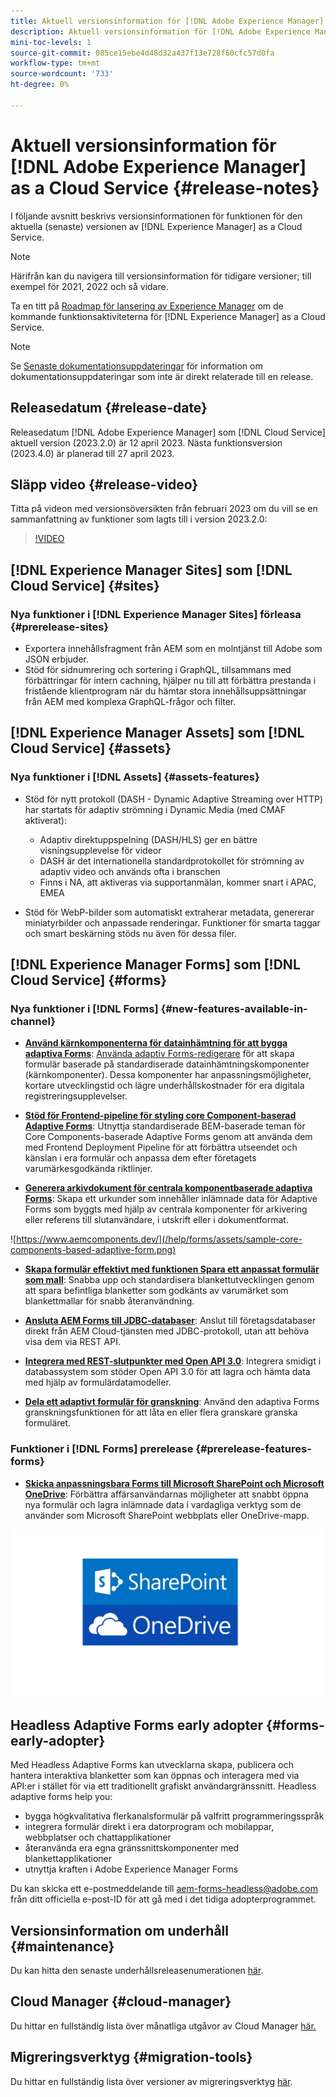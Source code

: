 ```yaml
---
title: Aktuell versionsinformation för [!DNL Adobe Experience Manager] as a Cloud Service.
description: Aktuell versionsinformation för [!DNL Adobe Experience Manager] as a Cloud Service.
mini-toc-levels: 1
source-git-commit: 085ce15ebe4d48d32a437f13e728f60cfc57d0fa
workflow-type: tm+mt
source-wordcount: '733'
ht-degree: 0%

---
```



# Aktuell versionsinformation för [!DNL Adobe Experience Manager] as a Cloud Service {#release-notes}

I följande avsnitt beskrivs versionsinformationen för funktionen för den aktuella (senaste) versionen av [!DNL Experience Manager] as a Cloud Service.

>[!NOTE]
>
>Härifrån kan du navigera till versionsinformation för tidigare versioner; till exempel för 2021, 2022 och så vidare.
>
>Ta en titt på [Roadmap för lansering av Experience Manager](https://experienceleague.adobe.com/docs/experience-manager-release-information/aem-release-updates/update-releases-roadmap.html) om de kommande funktionsaktiviteterna för [!DNL Experience Manager] as a Cloud Service.

>[!NOTE]
>
>Se [Senaste dokumentationsuppdateringar](https://experienceleague.adobe.com/docs/experience-manager-release-information/aem-release-updates/doc-updates/documentation-updates.html) för information om dokumentationsuppdateringar som inte är direkt relaterade till en release.

## Releasedatum {#release-date}

Releasedatum [!DNL Adobe Experience Manager] som [!DNL Cloud Service] aktuell version (2023.2.0) är 12 april 2023. Nästa funktionsversion (2023.4.0) är planerad till 27 april 2023.

## Släpp video {#release-video}

Titta på videon med versionsöversikten från februari 2023 om du vill se en sammanfattning av funktioner som lagts till i version 2023.2.0:

>[!VIDEO](https://video.tv.adobe.com/v/3416885/?quality=12)

## [!DNL Experience Manager Sites] som [!DNL Cloud Service] {#sites}

### Nya funktioner i [!DNL Experience Manager Sites] förleasa {#prerelease-sites}

* Exportera innehållsfragment från AEM som en molntjänst till Adobe som JSON erbjuder.
* Stöd för sidnumrering och sortering i GraphQL, tillsammans med förbättringar för intern cachning, hjälper nu till att förbättra prestanda i fristående klientprogram när du hämtar stora innehållsuppsättningar från AEM med komplexa GraphQL-frågor och filter.

## [!DNL Experience Manager Assets] som [!DNL Cloud Service] {#assets}

### Nya funktioner i [!DNL Assets] {#assets-features}

* Stöd för nytt protokoll (DASH - Dynamic Adaptive Streaming over HTTP) har startats för adaptiv strömning i Dynamic Media (med CMAF aktiverat):
   * Adaptiv direktuppspelning (DASH/HLS) ger en bättre visningsupplevelse för videor
   * DASH är det internationella standardprotokollet för strömning av adaptiv video och används ofta i branschen
   * Finns i NA, att aktiveras via supportanmälan, kommer snart i APAC, EMEA

* Stöd för WebP-bilder som automatiskt extraherar metadata, genererar miniatyrbilder och anpassade renderingar. Funktioner för smarta taggar och smart beskärning stöds nu även för dessa filer.

## [!DNL Experience Manager Forms] som [!DNL Cloud Service] {#forms}

### Nya funktioner i [!DNL Forms] {#new-features-available-in-channel}

* **[Använd kärnkomponenterna för datainhämtning för att bygga adaptiva Forms](https://experienceleague.adobe.com/docs/experience-manager-core-components/using/adaptive-forms/introduction.html?lang=en)**: [Använda adaptiv Forms-redigerare](/help/forms/creating-adaptive-form-core-components.md) för att skapa formulär baserade på standardiserade datainhämtningskomponenter (kärnkomponenter). Dessa komponenter har anpassningsmöjligheter, kortare utvecklingstid och lägre underhållskostnader för era digitala registreringsupplevelser.

* **[Stöd för Frontend-pipeline för styling core Component-baserad Adaptive Forms](/help/forms/using-themes-in-core-components.md)**: Utnyttja standardiserade BEM-baserade teman för Core Components-baserade Adaptive Forms genom att använda dem med Frontend Deployment Pipeline för att förbättra utseendet och känslan i era formulär och anpassa dem efter företagets varumärkesgodkända riktlinjer.

* **[Generera arkivdokument för centrala komponentbaserade adaptiva Forms](/help/forms/generate-document-of-record-core-components.md)**: Skapa ett urkunder som innehåller inlämnade data för Adaptive Forms som byggts med hjälp av centrala komponenter för arkivering eller referens till slutanvändare, i utskrift eller i dokumentformat.

![https://www.aemcomponents.dev/](/help/forms/assets/sample-core-components-based-adaptive-form.png)

* **[Skapa formulär effektivt med funktionen Spara ett anpassat formulär som mall](/help/forms/template-editor.md#save-an-adaptive-form-as-template-saving-adaptive-form-as-template)**: Snabba upp och standardisera blankettutvecklingen genom att spara befintliga blanketter som godkänts av varumärket som blankettmallar för snabb återanvändning.

* **[Ansluta AEM Forms till JDBC-databaser](/help/forms/configure-data-sources.md#configure-relational-database-configure-relational-database)**: Anslut till företagsdatabaser direkt från AEM Cloud-tjänsten med JDBC-protokoll, utan att behöva visa dem via REST API.

* **[Integrera med REST-slutpunkter med Open API 3.0](/help/forms/configure-data-sources.md#configure-restful-services-open-api-specification-version-20-configure-restful-services-swagger-version30)**: Integrera smidigt i databassystem som stöder Open API 3.0 för att lagra och hämta data med hjälp av formulärdatamodeller.

* **[Dela ett adaptivt formulär för granskning](/help/forms/create-reviews-forms.md)**: Använd den adaptiva Forms granskningsfunktionen för att låta en eller flera granskare granska formuläret.


### Funktioner i [!DNL Forms] prerelease {#prerelease-features-forms}

* **[Skicka anpassningsbara Forms till Microsoft SharePoint och Microsoft OneDrive](/help/forms/configuring-submit-actions.md)**: Förbättra affärsanvändarnas möjligheter att snabbt öppna nya formulär och lagra inlämnade data i vardagliga verktyg som de använder som Microsoft SharePoint webbplats eller OneDrive-mapp.

![Skicka anpassningsbara Forms till Microsoft SharePoint och Microsoft OneDrive](/help/forms/assets/onedrive-and-sharepoint.jpg)


## Headless Adaptive Forms early adopter {#forms-early-adopter}

Med Headless Adaptive Forms kan utvecklarna skapa, publicera och hantera interaktiva blanketter som kan öppnas och interagera med via API:er i stället för via ett traditionellt grafiskt användargränssnitt. Headless adaptive forms help you:

* bygga högkvalitativa flerkanalsformulär på valfritt programmeringsspråk
* integrera formulär direkt i era datorprogram och mobilappar, webbplatser och chattapplikationer
* återanvända era egna gränssnittskomponenter med blankettapplikationer
* utnyttja kraften i Adobe Experience Manager Forms

Du kan skicka ett e-postmeddelande till aem-forms-headless@adobe.com från ditt officiella e-post-ID för att gå med i det tidiga adopterprogrammet.

## Versionsinformation om underhåll {#maintenance}

Du kan hitta den senaste underhållsreleasenumerationen [här](/help/release-notes/maintenance/latest.md).

## Cloud Manager {#cloud-manager}

Du hittar en fullständig lista över månatliga utgåvor av Cloud Manager [här.](/help/implementing/cloud-manager/release-notes/current.md)

## Migreringsverktyg {#migration-tools}

Du hittar en fullständig lista över versioner av migreringsverktyg [här](/help/journey-migration/release-notes/release-notes-migration-tools-current.md).
